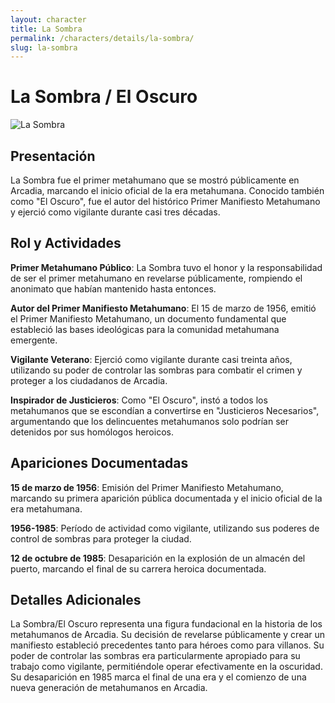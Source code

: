 ```yaml
---
layout: character
title: La Sombra
permalink: /characters/details/la-sombra/
slug: la-sombra
---
```


# La Sombra / El Oscuro

<div class="character-photo">
  <img src="{{ site.baseurl }}/assets/img/characters/La Sombra.png" alt="La Sombra" />
</div>

## Presentación

La Sombra fue el primer metahumano que se mostró públicamente en Arcadia, marcando el inicio oficial de la era metahumana. Conocido también como "El Oscuro", fue el autor del histórico Primer Manifiesto Metahumano y ejerció como vigilante durante casi tres décadas.

## Rol y Actividades

**Primer Metahumano Público**: La Sombra tuvo el honor y la responsabilidad de ser el primer metahumano en revelarse públicamente, rompiendo el anonimato que habían mantenido hasta entonces.

**Autor del Primer Manifiesto Metahumano**: El 15 de marzo de 1956, emitió el Primer Manifiesto Metahumano, un documento fundamental que estableció las bases ideológicas para la comunidad metahumana emergente.

**Vigilante Veterano**: Ejerció como vigilante durante casi treinta años, utilizando su poder de controlar las sombras para combatir el crimen y proteger a los ciudadanos de Arcadia.

**Inspirador de Justicieros**: Como "El Oscuro", instó a todos los metahumanos que se escondían a convertirse en "Justicieros Necesarios", argumentando que los delincuentes metahumanos solo podrían ser detenidos por sus homólogos heroicos.

## Apariciones Documentadas

**15 de marzo de 1956**: Emisión del Primer Manifiesto Metahumano, marcando su primera aparición pública documentada y el inicio oficial de la era metahumana.

**1956-1985**: Período de actividad como vigilante, utilizando sus poderes de control de sombras para proteger la ciudad.

**12 de octubre de 1985**: Desaparición en la explosión de un almacén del puerto, marcando el final de su carrera heroica documentada.

## Detalles Adicionales

La Sombra/El Oscuro representa una figura fundacional en la historia de los metahumanos de Arcadia. Su decisión de revelarse públicamente y crear un manifiesto estableció precedentes tanto para héroes como para villanos. Su poder de controlar las sombras era particularmente apropiado para su trabajo como vigilante, permitiéndole operar efectivamente en la oscuridad. Su desaparición en 1985 marca el final de una era y el comienzo de una nueva generación de metahumanos en Arcadia.